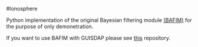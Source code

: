#Ionosphere

Python implementation of the original Bayesian filtering module [(BAFIM)](https://github.com/ilkkavir/BAFIM) for the purpose of only demonetration. 

If you want to use BAFIM with GUISDAP please see [this](https://github.com/ilkkavir/BAFIM) repository. 
